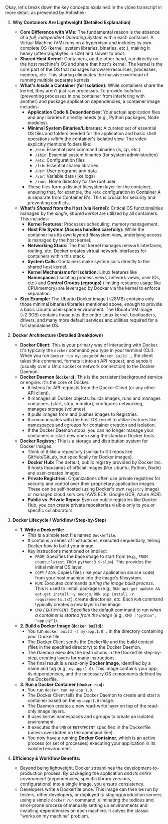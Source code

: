 Okay, let's break down the key concepts explained in the video transcript in more detail, as presented by Abhishek:

1.  **Why Containers Are Lightweight (Detailed Explanation)**
    * **Core Difference with VMs:** The fundamental reason is the absence of a *full, independent Operating System* within each container. A Virtual Machine (VM) runs on a hypervisor and includes its own complete OS (kernel, system libraries, binaries, etc.), making it heavy (often Gigabytes in size) and slower to boot.
    * **Shared Host Kernel:** Containers, on the other hand, run directly on the host machine's OS and share that host's kernel. The kernel is the core part of the OS that manages hardware resources, processes, memory, etc. This sharing eliminates the massive overhead of running multiple separate kernels.
    * **What's *Inside* a Container (for Isolation):** While containers share the kernel, they aren't just raw processes. To provide *isolation* (preventing processes in one container from interfering with another) and package application dependencies, a container image includes:
        * **Application Code & Dependencies:** Your actual application files and any libraries it directly needs (e.g., Python packages, Node modules).
        * **Minimal System Binaries/Libraries:** A curated set of essential OS files and folders needed for the application and basic shell operations *within* the container's isolated view. The video explicitly mentions folders like:
            * `/bin`: Essential user command binaries (ls, cp, etc.)
            * `/sbin`: Essential system binaries (for system administration)
            * `/etc`: Configuration files
            * `/lib`: Essential shared libraries
            * `/usr`: User programs and data
            * `/var`: Variable data (like logs)
            * `/root`: Home directory for the root user
        * These files form a distinct filesystem layer for the container, ensuring that, for example, the `/etc` configuration in Container A is separate from Container B's. This is crucial for security and preventing conflicts.
    * **What's *Shared* from the Host (via Kernel):** Critical OS functionalities managed by the *single, shared kernel* are utilized by all containers. This includes:
        * **Kernel Features:** Processes scheduling, memory management.
        * **Host File System (Access handled carefully):** While the container has its own layered filesystem view, underlying access is managed by the host kernel.
        * **Networking Stack:** The host kernel manages network interfaces, routing, etc. Docker creates virtual network interfaces for containers within this stack.
        * **System Calls:** Containers make system calls directly to the shared host kernel.
        * **Kernel Mechanisms for Isolation:** Linux features like **Namespaces** (isolating process views, network views, user IDs, etc.) and **Control Groups (cgroups)** (limiting resource usage like CPU/memory) are leveraged by Docker via the kernel to enforce separation.
    * **Size Example:** The Ubuntu Docker image (~28MB) contains only those minimal binaries/libraries mentioned above, enough to provide a basic Ubuntu user-space environment. The Ubuntu VM image (~2.3GB) contains those *plus* the entire Linux kernel, bootloaders, drivers, and many more default services and utilities required for a full standalone OS.

2.  **Docker Architecture (Detailed Breakdown)**
    * **Docker Client:** This is your primary way of interacting with Docker. It's typically the `docker` command you type in your terminal (CLI). When you run `docker run my-image` or `docker build .`, the client takes this command, formats it into an API request, and sends it (usually over a Unix socket or network connection) to the Docker Daemon.
    * **Docker Daemon (`dockerd`):** This is the persistent background service or engine. It's the core of Docker.
        * It listens for API requests from the Docker Client (or any other API client).
        * It manages all Docker objects: builds images, runs and manages containers (start, stop, monitor), configures networking, manages storage (volumes).
        * It pulls images from and pushes images to Registries.
        * It communicates with the host OS kernel to utilize features like namespaces and cgroups for container creation and isolation.
        * If the Docker Daemon stops, you can no longer manage your containers or start new ones using the standard Docker tools.
    * **Docker Registry:** This is a storage and distribution system for Docker images.
        * Think of it like a repository (similar to Git repos like GitHub/GitLab, but specifically for Docker images).
        * **Docker Hub:** The default, public registry provided by Docker Inc. It hosts thousands of official images (like Ubuntu, Python, Node) and user-created images.
        * **Private Registries:** Organizations often use private registries for security and control over their proprietary application images. These can be self-hosted (using Docker's own `registry` image) or managed cloud services (AWS ECR, Google GCR, Azure ACR).
        * **Public vs. Private Repos:** Even on public registries like Docker Hub, you can create private repositories visible only to you or specific collaborators.

3.  **Docker Lifecycle / Workflow (Step-by-Step)**
    * **1. Write a Dockerfile:**
        * This is a simple text file named `Dockerfile`.
        * It contains a series of instructions, executed sequentially, telling Docker *how* to build your image.
        * Key instructions mentioned or implied:
            * `FROM`: Specifies the base image to start from (e.g., `FROM ubuntu:latest`, `FROM python:3.9-slim`). This provides the initial minimal OS layer.
            * `COPY` / `ADD`: Copies files (like your application source code) from your host machine into the image's filesystem.
            * `RUN`: Executes commands *during the image build process*. This is used to install packages (e.g., `RUN apt-get update && apt-get install -y nodejs`, `RUN pip install -r requirements.txt`), create directories, etc. Each `RUN` command typically creates a new layer in the image.
            * `CMD` / `ENTRYPOINT`: Specifies the default command to run *when a container is started from the image* (e.g., `CMD ["python", "app.py"]`).
    * **2. Build a Docker Image (`docker build`):**
        * You run `docker build -t my-app:1.0 .` in the directory containing your Dockerfile.
        * The Docker Client sends the Dockerfile and the build context (files in the specified directory) to the Docker Daemon.
        * The Daemon executes the instructions in the Dockerfile step-by-step, creating layers for many instructions.
        * The final result is a read-only **Docker Image**, identified by a name and tag (e.g., `my-app:1.0`). This image contains your app, its dependencies, and the necessary OS components defined by the Dockerfile.
    * **3. Run a Docker Container (`docker run`):**
        * You run `docker run my-app:1.0`.
        * The Docker Client tells the Docker Daemon to create and start a container based on the `my-app:1.0` image.
        * The Daemon creates a new read-write layer on top of the read-only image layers.
        * It uses kernel namespaces and cgroups to create an isolated environment.
        * It executes the `CMD` or `ENTRYPOINT` specified in the Dockerfile (unless overridden on the command line).
        * You now have a running **Docker Container**, which is an active process (or set of processes) executing your application in its isolated environment.

4.  **Efficiency & Workflow Benefits:**
    * Beyond being lightweight, Docker streamlines the development-to-production process. By packaging the application *and its entire environment* (dependencies, specific library versions, configurations) into a single image, you ensure consistency.
    * Developers write a Dockerfile once. This image can then be run by testers, other developers, or deployed to staging/production servers using a simple `docker run` command, eliminating the tedious and error-prone process of manually setting up environments and installing dependencies on each machine. It solves the classic "works on my machine" problem.
